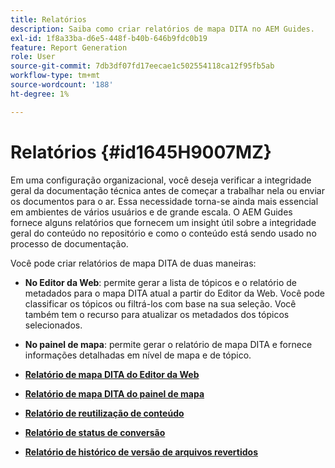 ```yaml
---
title: Relatórios
description: Saiba como criar relatórios de mapa DITA no AEM Guides.
exl-id: 1f8a33ba-d6e5-448f-b40b-646b9fdc0b19
feature: Report Generation
role: User
source-git-commit: 7db3df07fd17eecae1c502554118ca12f95fb5ab
workflow-type: tm+mt
source-wordcount: '188'
ht-degree: 1%

---
```


# Relatórios {#id1645H9007MZ}

Em uma configuração organizacional, você deseja verificar a integridade geral da documentação técnica antes de começar a trabalhar nela ou enviar os documentos para o ar. Essa necessidade torna-se ainda mais essencial em ambientes de vários usuários e de grande escala. O AEM Guides fornece alguns relatórios que fornecem um insight útil sobre a integridade geral do conteúdo no repositório e como o conteúdo está sendo usado no processo de documentação.

Você pode criar relatórios de mapa DITA de duas maneiras:

- **No Editor da Web**: permite gerar a lista de tópicos e o relatório de metadados para o mapa DITA atual a partir do Editor da Web. Você pode classificar os tópicos ou filtrá-los com base na sua seleção. Você também tem o recurso para atualizar os metadados dos tópicos selecionados.
- **No painel de mapa**: permite gerar o relatório de mapa DITA e fornece informações detalhadas em nível de mapa e de tópico.

- **[Relatório de mapa DITA do Editor da Web](reports-web-editor.md)**

- **[Relatório de mapa DITA do painel de mapa](reports-ditamap.md)**

- **[Relatório de reutilização de conteúdo](reports-content-reuse.md)**

- **[Relatório de status de conversão](reports-convertion-status.md)**

- **[Relatório de histórico de versão de arquivos revertidos](reports-reverted-file-version-history.md)**
